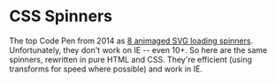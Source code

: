CSS Spinners
============
The top Code Pen from 2014 as [8 animaged SVG loading spinners](http://codepen.io/aurer/pen/jEGbA). Unfortunately, they don't work on IE -- even 10+. So here are the same spinners, rewritten in pure HTML and CSS. They're efficient (using transforms for speed where possible) and work in IE.
